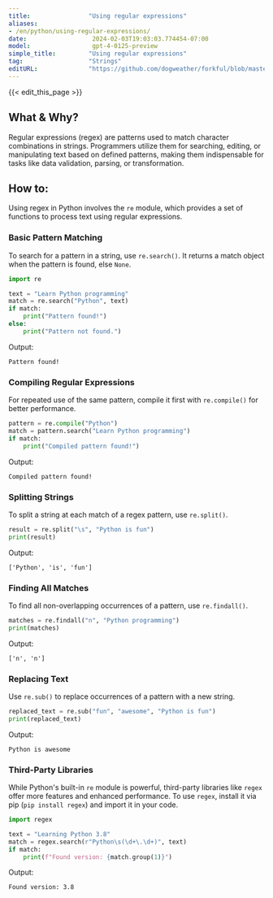```yaml
---
title:                "Using regular expressions"
aliases:
- /en/python/using-regular-expressions/
date:                  2024-02-03T19:03:03.774454-07:00
model:                 gpt-4-0125-preview
simple_title:         "Using regular expressions"
tag:                  "Strings"
editURL:              "https://github.com/dogweather/forkful/blob/master/content/en/python/using-regular-expressions.md"
---
```


{{< edit_this_page >}}

## What & Why?
Regular expressions (regex) are patterns used to match character combinations in strings. Programmers utilize them for searching, editing, or manipulating text based on defined patterns, making them indispensable for tasks like data validation, parsing, or transformation.

## How to:
Using regex in Python involves the `re` module, which provides a set of functions to process text using regular expressions.

### Basic Pattern Matching
To search for a pattern in a string, use `re.search()`. It returns a match object when the pattern is found, else `None`.
```python
import re

text = "Learn Python programming"
match = re.search("Python", text)
if match:
    print("Pattern found!")
else:
    print("Pattern not found.")
```
Output:
```
Pattern found!
```

### Compiling Regular Expressions
For repeated use of the same pattern, compile it first with `re.compile()` for better performance.
```python
pattern = re.compile("Python")
match = pattern.search("Learn Python programming")
if match:
    print("Compiled pattern found!")
```
Output:
```
Compiled pattern found!
```

### Splitting Strings
To split a string at each match of a regex pattern, use `re.split()`.
```python
result = re.split("\s", "Python is fun")
print(result)
```
Output:
```
['Python', 'is', 'fun']
```

### Finding All Matches
To find all non-overlapping occurrences of a pattern, use `re.findall()`.
```python
matches = re.findall("n", "Python programming")
print(matches)
```
Output:
```
['n', 'n']
```

### Replacing Text
Use `re.sub()` to replace occurrences of a pattern with a new string.
```python
replaced_text = re.sub("fun", "awesome", "Python is fun")
print(replaced_text)
```
Output:
```
Python is awesome
```

### Third-Party Libraries
While Python's built-in `re` module is powerful, third-party libraries like `regex` offer more features and enhanced performance. To use `regex`, install it via pip (`pip install regex`) and import it in your code.

```python
import regex

text = "Learning Python 3.8"
match = regex.search(r"Python\s(\d+\.\d+)", text)
if match:
    print(f"Found version: {match.group(1)}")
```
Output:
```
Found version: 3.8
```
